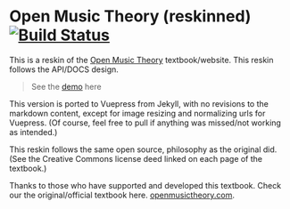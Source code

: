 # Open Music Theory (reskinned) [![Build Status](https://travis-ci.com/rodericasm/openmusictheory_reskinned.svg?branch=master)](https://travis-ci.com/rodericasm/openmusictheory_reskinned)


This is a reskin of the [Open Music Theory](http://www.openmusictheory.com) textbook/website. This reskin follows the API/DOCS design.

> See the [demo](https://rodericasm.github.io/openmusictheory/index.html) here

This version is ported to Vuepress from Jekyll, with no revisions to the markdown content, except for image resizing and normalizing urls for Vuepress. (Of course, feel free to pull if anything was missed/not working as intended.)

This reskin follows the same open source, philosophy as the original did. (See the Creative Commons license deed linked on each page of the textbook.)

Thanks to those who have supported and developed this textbook. Check our the original/official textbook here. [openmusictheory.com](http://www.openmusictheory.com).
